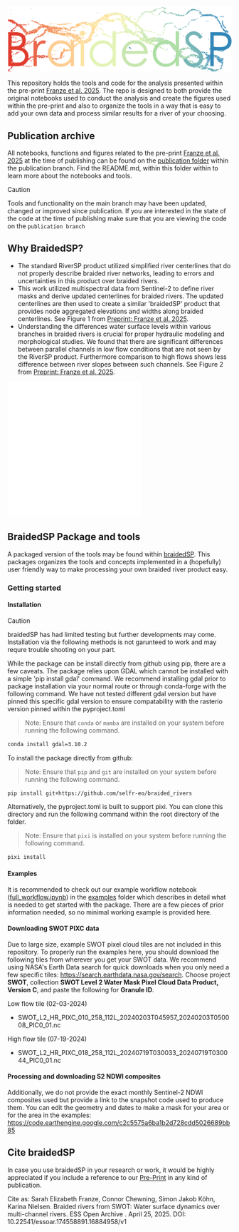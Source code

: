 ![BraidedSP](images/braidedsp.png)

This repository holds the tools and code for the analysis presented within the pre-print [Franze et al. 2025](https://essopenarchive.org/doi/full/10.22541/essoar.174558891.16884958). The repo is designed to both provide the original notebooks used to conduct the analysis and create the figures used within the pre-print and also to organize the tools in a way that is easy to add your own data and process similar results for a river of your choosing.

## Publication archive
All notebooks, functions and figures related to the pre-print [Franze et al. 2025](https://essopenarchive.org/doi/full/10.22541/essoar.174558891.16884958) at the time of publishing can be found on the [publication folder]() within the publication branch. Find the README.md, within this folder within to learn more about the notebooks and tools.

> [!CAUTION]
> Tools and functionality on the main branch may have been updated, changed or improved since publication. If you are interested in the state of the code at the time of publishing make sure that you are viewing the code on the `publication branch`

## Why BraidedSP?
- The standard RiverSP product utilized simplified river centerlines that do not properly describe braided river networks, leading to errors and uncertainties in this product over braided rivers.
- This work utilized multispectral data from Sentinel-2 to define river masks and derive updated centerlines for braided rivers. The updated centerlines are then used to create a similar 'braidedSP' product that provides node aggregated elevations and widths along braided centerlines. See Figure 1 from [Preprint: Franze et al. 2025](https://essopenarchive.org/doi/full/10.22541/essoar.174558891.16884958).
- Understanding the differences water surface levels within various branches in braided rivers is crucial for proper hydraulic modeling and morphological studies. We found that there are significant differences between parallel channels in low flow conditions that are not seen by the RiverSP product. Furthermore comparison to high flows shows less difference between river slopes between such channels. See Figure 2 from [Preprint: Franze et al. 2025](https://essopenarchive.org/doi/full/10.22541/essoar.174558891.16884958).

![Figure 1](publication/figs/braidedSP_output.pdf)
![Figure 2](publication/figs/slopes_updated_07232025.pdf)


## BraidedSP Package and tools
A packaged version of the tools may be found within [braidedSP](https://github.com/selfr-eo/braidedSP). This packages organizes the tools and concepts implemented in a (hopefully) user friendly way to make processing your own braided river product easy.

### Getting started

#### Installation
> [!CAUTION]
> braidedSP has had limited testing but further developments may come. Installation via the following methods is not garunteed to work and may requre trouble shooting on your part.

While the package can be install directly from github using pip, there are a few caveats. The package relies upon GDAL which cannot be installed with a simple 'pip install gdal' command. We recommend installing gdal prior to package installation via your normal route or through conda-forge with the following command. We have not tested different gdal version but have pinned this specific gdal version to ensure compatability with the rasterio version pinned within the pyproject.toml

> Note: Ensure that `conda` or `mamba` are installed on your system before running the following command.
```sh
conda install gdal=3.10.2
```

To install the package directly from github:
> Note: Ensure that `pip` and `git` are installed on your system before running the following command.
```sh
pip install git+https://github.com/selfr-eo/braided_rivers
```

Alternatively, the pyproject.toml is built to support pixi. You can clone this directory and run the following command within the root directory of the folder.
> Note: Ensure that `pixi` is installed on your system before running the following command.
```sh
pixi install
```

#### Examples
It is recommended to check out our example workflow notebook ([full_workflow.ipynb]()) in the [examples]() folder which describes in detail what is needed to get started with the package. There are a few pieces of prior information needed, so no minimal working example is provided here.

#### Downloading SWOT PIXC data
Due to large size, example SWOT pixel cloud tiles are not included in this repository. To properly run the examples here, you should download the following tiles from wherever you get your SWOT data. We recommend using NASA's Earth Data search for quick downloads when you only need a few specific tiles: https://search.earthdata.nasa.gov/search. Choose project **SWOT**, collection **SWOT Level 2 Water Mask Pixel Cloud Data Product, Version C**, and paste the following for **Granule ID**.

Low flow tile (02-03-2024)
- SWOT_L2_HR_PIXC_010_258_112L_20240203T045957_20240203T050008_PIC0_01.nc

High flow tile (07-19-2024)
- SWOT_L2_HR_PIXC_018_258_112L_20240719T030033_20240719T030044_PIC0_01.nc

#### Processing and downloading S2 NDWI composites
Additionally, we do not provide the exact monthly Sentinel-2 NDWI composites used but provide a link to the snapshot code used to produce them. You can edit the geometry and dates to make a mask for your area or for the area in the examples:
https://code.earthengine.google.com/c2c5575a6ba1b2d728cdd5026689bb85





## Cite braidedSP

In case you use braidedSP in your research or work, it would be highly appreciated if you include a reference to our [Pre-Print](https://essopenarchive.org/doi/full/10.22541/essoar.174558891.16884958) in any kind of publication.

Cite as: Sarah Elizabeth Franze, Connor Chewning, Simon Jakob Köhn, Karina Nielsen. Braided rivers from SWOT: Water surface dynamics over multi-channel rivers. ESS Open Archive . April 25, 2025.
DOI: 10.22541/essoar.174558891.16884958/v1
<!-- 
```bibtex
@article{franze2025,
  title = {},
  author = {},
  journal = {},
  publisher = {},
  year = {},
  volume = {},
  number = {},
  pages = {},
  doi = {},
  url = {},
}
``` -->
